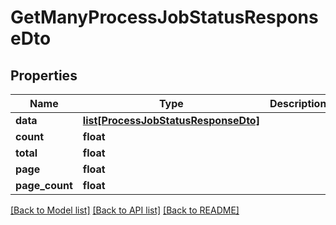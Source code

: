 # GetManyProcessJobStatusResponseDto

## Properties
Name | Type | Description | Notes
------------ | ------------- | ------------- | -------------
**data** | [**list[ProcessJobStatusResponseDto]**](ProcessJobStatusResponseDto.md) |  | 
**count** | **float** |  | 
**total** | **float** |  | 
**page** | **float** |  | 
**page_count** | **float** |  | 

[[Back to Model list]](../README.md#documentation-for-models) [[Back to API list]](../README.md#documentation-for-api-endpoints) [[Back to README]](../README.md)

